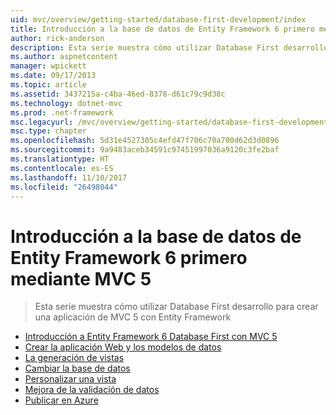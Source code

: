 ```yaml
---
uid: mvc/overview/getting-started/database-first-development/index
title: Introducción a la base de datos de Entity Framework 6 primero mediante MVC 5 | Documentos de Microsoft
author: rick-anderson
description: Esta serie muestra cómo utilizar Database First desarrollo para crear una aplicación de MVC 5 con Entity Framework
ms.author: aspnetcontent
manager: wpickett
ms.date: 09/17/2013
ms.topic: article
ms.assetid: 3437215a-c4ba-46ed-8378-d61c79c9d38c
ms.technology: dotnet-mvc
ms.prod: .net-framework
msc.legacyurl: /mvc/overview/getting-started/database-first-development
msc.type: chapter
ms.openlocfilehash: 5d31e4527305c4efd47f706c70a700d62d3d0896
ms.sourcegitcommit: 9a9483aceb34591c97451997036a9120c3fe2baf
ms.translationtype: HT
ms.contentlocale: es-ES
ms.lasthandoff: 11/10/2017
ms.locfileid: "26498044"
---
```

<a name="getting-started-with-entity-framework-6-database-first-using-mvc-5"></a>Introducción a la base de datos de Entity Framework 6 primero mediante MVC 5
====================
> Esta serie muestra cómo utilizar Database First desarrollo para crear una aplicación de MVC 5 con Entity Framework


- [Introducción a Entity Framework 6 Database First con MVC 5](setting-up-database.md)
- [Crear la aplicación Web y los modelos de datos](creating-the-web-application.md)
- [La generación de vistas](generating-views.md)
- [Cambiar la base de datos](changing-the-database.md)
- [Personalizar una vista](customizing-a-view.md)
- [Mejora de la validación de datos](enhancing-data-validation.md)
- [Publicar en Azure](publish-to-azure.md)
